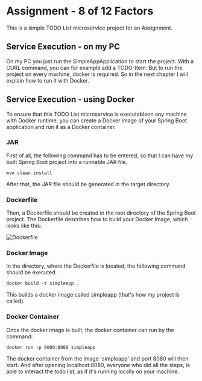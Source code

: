 # Assignment - 8 of 12 Factors
This is a simple TODO List microservice project for an Assignment.

## Service Execution - on my PC
On my PC you just run the SimpleAppApplication to start the project.
With a CURL command, you can for example add a TODO-Item.
But to run the project on every machine, docker is required. So in the next chapter I will explain how to run it with Docker.

## Service Execution - using Docker
To ensure that this TODO List microservice is executableon any machine with Docker runtime, you can create a Docker image of your Spring Boot application and run it as a Docker container.

### JAR
First of all, the following command has to be entered, so that I can have my built Spring Boot project into a runnable JAR file.
```
mvn clean install
```
After that, the JAR file should be generated in the target directory. 

### Dockerfile
Then, a Dockerfile should be created in the root directory of the Spring Boot project. The Dockerfile describes how to build your Docker Image, which looks like this:

![Dockerfile](![image](https://github.com/farhansaifee/swe12factors/assets/46992929/582000b4-3431-4011-b732-b454e24ee1e3))

### Docker Image
In the directory, where the Dockerfile is located, the following command should be executed.
```
docker build -t simpleapp .
```
This builds a docker image called simpleapp (that's how my project is called).

### Docker Container
Once the docker image is built, the docker container can run by the command:
```
docker run -p 8080:8080 simpleapp
```
The docker container from the image 'simpleapp' and port 8080 will then start.
And after opening localhost:8080, everyone who did all the steps, is able to interact the todo list, as if it's running locally on your machine.
